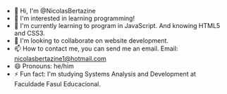 - 👋 Hi, I'm @NicolasBertazine
- 👀 I'm interested in learning programming!
- 🌱 I'm currently learning to program in JavaScript. And knowing HTML5 and CSS3.
- 💞️ I'm looking to collaborate on website development.
- 📫 How to contact me, you can send me an email. Email: nicolasbertazine1@hotmail.com
- 😄 Pronouns: he/him
- ⚡ Fun fact: I'm studying Systems Analysis and Development at Faculdade Fasul Educacional.

<!---
NicolasBertazine/NicolasBertazine is a ✨ special ✨ repository because its `README.md` (this file) appears on your GitHub profile.
You can click the Preview link to take a look at your changes.
--->

